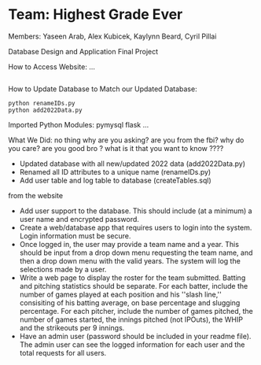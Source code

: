 # Team: Highest Grade Ever
Members: Yaseen Arab, Alex Kubicek, Kaylynn Beard, Cyril Pillai

Database Design and Application Final Project

How to Access Website: ...
```
```


How to Update Database to Match our Updated Database:
```
python renameIDs.py
python add2022Data.py
```


Imported Python Modules:
pymysql
flask
...

What We Did:
no thing 
why are you asking? 
are you from the fbi? 
why do you care? 
are you good bro ? 
what is it that you want to know ????

- Updated database with all new/updated 2022 data (add2022Data.py)
- Renamed all ID attributes to a unique name (renameIDs.py)
- Add user table and log table to database (createTables.sql)

from the website
- Add user support to the database. This should include (at a minimum) a user name and encrypted password.
- Create a web/database app that requires users to login into the system. Login information must be secure.
- Once logged in, the user may provide a team name and a year. This should be input from a drop down menu requesting the team name, and then a drop down menu with the valid years. The system will log the selections made by a user.
- Write a web page to display the roster for the team submitted. Batting and pitching statistics should be separate. For each batter, include the number of games played at each position and his ''slash line,'' consisiting of his batting average, on base percentage and slugging percentage. For each pitcher, include the number of games pitched, the number of games started, the innings pitched (not IPOuts), the WHIP and the strikeouts per 9 innings.
- Have an admin user (password should be included in your readme file). The admin user can see the logged information for each user and the total requests for all users.

